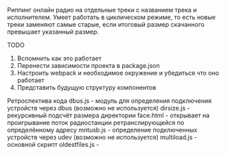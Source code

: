 Риппинг онлайн радио на отдельные треки с названием трека и исполнителем.
Умеет работать в циклическом режиме, то есть новые треки заменяют самые старые, если итоговый размер скачанного превышает указанный размер.


TODO

1. Вспомнить как это работает
2. Перенести зависимости проекта в package.json
3. Настроить webpack и необходимое окружение и убедиться что оно работает
4. Представить будущую структуру компонентов


Ретроспектива кода
dbus.js - модуль для определения подключения устройств через dbus (возможно не используется)
dirsize.js - рекурсивный подсчёт размера директории
face.html - открывает на проигрывание поток радиостанции ретранслирующейся по определённому адресу
mntusb.js - определение подключенных устройств через udev (возможно не используется)
multiload.js - основной скрипт
oldestfiles.js -  
